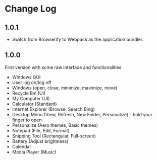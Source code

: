 # Change Log

## 1.0.1

* Switch from Browserify to Webpack as the application bundler.

## 1.0.0

First version with some raw interface and functionalities

* Windows GUI
* User log on/log off
* Windows (open, close, minimize, maximize, move)
* Recycle Bin (UI)
* My Computer (UI)
* Calculator (Standard)
* Internet Explorer (Browse, Search Bing)
* Desktop Menu (View, Refresh, New Folder, Personalize) - hold your finger to open
* Personalize (Aero themes, Basic themes)
* Notepad (File, Edit, Format)
* Snipping Tool (Rectangular, Full-screen)
* Battery (Adjust brightness)
* Calendar
* Media Player (Music)
